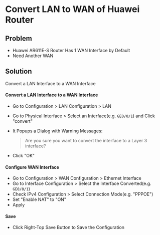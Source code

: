 # Convert LAN to WAN of Huawei Router

## Problem
* Huawei AR611E-S Router Has 1 WAN Interface by Default
* Need Another WAN

## Solution
Convert a LAN Interface to a WAN Interface

#### Convert a LAN Interface to a WAN Interface
* Go to Configuration > LAN Configuration > LAN
* Go to Physical Interface > Select an Interface(e.g. `GE0/0/1`) and Click "convert"
* It Popups a Dialog with Warning Messages:

  > Are you sure you want to convert the interface to a Layer 3 interface?
* Click "OK"

#### Configure WAN Interface
* Go to Configuration > WAN Configuration > Ethernet Interface
* Go to Interface Configuration > Select the Interface Converted(e.g. `GE0/0/1`)
* Check IPv4 Configuration > Select Connection Mode(e.g. "PPPOE")
* Set "Enable NAT" to "ON"
* Apply

#### Save
* Click Right-Top Save Button to Save the Configuration
